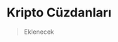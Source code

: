 <!-- NOTLAR 
 - Bu içeriğe soğuk ve sıcak kripto cüzdanları eklenebilir, tabloda belirtilebilir.
 - Tablo eklemeyi unutmayın 
 - Uygun görseller eklemeyi unutmayın.
 - İçerik kuralları ve ekleme yapmak sayfalarını ziyaret edebilirsiniz -->

# Kripto Cüzdanları

> Eklenecek
